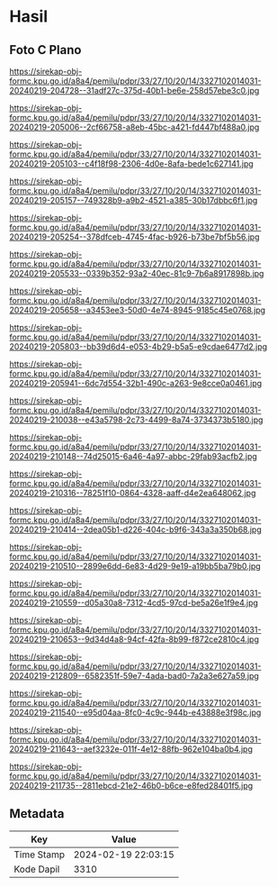 # Hasil

## Foto C Plano

https://sirekap-obj-formc.kpu.go.id/a8a4/pemilu/pdpr/33/27/10/20/14/3327102014031-20240219-204728--31adf27c-375d-40b1-be6e-258d57ebe3c0.jpg

https://sirekap-obj-formc.kpu.go.id/a8a4/pemilu/pdpr/33/27/10/20/14/3327102014031-20240219-205006--2cf66758-a8eb-45bc-a421-fd447bf488a0.jpg

https://sirekap-obj-formc.kpu.go.id/a8a4/pemilu/pdpr/33/27/10/20/14/3327102014031-20240219-205103--c4f18f98-2306-4d0e-8afa-bede1c627141.jpg

https://sirekap-obj-formc.kpu.go.id/a8a4/pemilu/pdpr/33/27/10/20/14/3327102014031-20240219-205157--749328b9-a9b2-4521-a385-30b17dbbc6f1.jpg

https://sirekap-obj-formc.kpu.go.id/a8a4/pemilu/pdpr/33/27/10/20/14/3327102014031-20240219-205254--378dfceb-4745-4fac-b926-b73be7bf5b56.jpg

https://sirekap-obj-formc.kpu.go.id/a8a4/pemilu/pdpr/33/27/10/20/14/3327102014031-20240219-205533--0339b352-93a2-40ec-81c9-7b6a8917898b.jpg

https://sirekap-obj-formc.kpu.go.id/a8a4/pemilu/pdpr/33/27/10/20/14/3327102014031-20240219-205658--a3453ee3-50d0-4e74-8945-9185c45e0768.jpg

https://sirekap-obj-formc.kpu.go.id/a8a4/pemilu/pdpr/33/27/10/20/14/3327102014031-20240219-205803--bb39d6d4-e053-4b29-b5a5-e9cdae6477d2.jpg

https://sirekap-obj-formc.kpu.go.id/a8a4/pemilu/pdpr/33/27/10/20/14/3327102014031-20240219-205941--6dc7d554-32b1-490c-a263-9e8cce0a0461.jpg

https://sirekap-obj-formc.kpu.go.id/a8a4/pemilu/pdpr/33/27/10/20/14/3327102014031-20240219-210038--e43a5798-2c73-4499-8a74-3734373b5180.jpg

https://sirekap-obj-formc.kpu.go.id/a8a4/pemilu/pdpr/33/27/10/20/14/3327102014031-20240219-210148--74d25015-6a46-4a97-abbc-29fab93acfb2.jpg

https://sirekap-obj-formc.kpu.go.id/a8a4/pemilu/pdpr/33/27/10/20/14/3327102014031-20240219-210316--78251f10-0864-4328-aaff-d4e2ea648062.jpg

https://sirekap-obj-formc.kpu.go.id/a8a4/pemilu/pdpr/33/27/10/20/14/3327102014031-20240219-210414--2dea05b1-d226-404c-b9f6-343a3a350b68.jpg

https://sirekap-obj-formc.kpu.go.id/a8a4/pemilu/pdpr/33/27/10/20/14/3327102014031-20240219-210510--2899e6dd-6e83-4d29-9e19-a19bb5ba79b0.jpg

https://sirekap-obj-formc.kpu.go.id/a8a4/pemilu/pdpr/33/27/10/20/14/3327102014031-20240219-210559--d05a30a8-7312-4cd5-97cd-be5a26e1f9e4.jpg

https://sirekap-obj-formc.kpu.go.id/a8a4/pemilu/pdpr/33/27/10/20/14/3327102014031-20240219-210653--9d34d4a8-94cf-42fa-8b99-f872ce2810c4.jpg

https://sirekap-obj-formc.kpu.go.id/a8a4/pemilu/pdpr/33/27/10/20/14/3327102014031-20240219-212809--6582351f-59e7-4ada-bad0-7a2a3e627a59.jpg

https://sirekap-obj-formc.kpu.go.id/a8a4/pemilu/pdpr/33/27/10/20/14/3327102014031-20240219-211540--e95d04aa-8fc0-4c9c-944b-e43888e3f98c.jpg

https://sirekap-obj-formc.kpu.go.id/a8a4/pemilu/pdpr/33/27/10/20/14/3327102014031-20240219-211643--aef3232e-011f-4e12-88fb-962e104ba0b4.jpg

https://sirekap-obj-formc.kpu.go.id/a8a4/pemilu/pdpr/33/27/10/20/14/3327102014031-20240219-211735--2811ebcd-21e2-46b0-b6ce-e8fed28401f5.jpg


## Metadata

| Key        | Value               |
| ---------- | ------------------- |
| Time Stamp | 2024-02-19 22:03:15 |
| Kode Dapil | 3310                |



